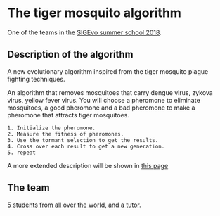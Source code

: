 # The tiger mosquito algorithm

One of the teams in the [SIGEvo summer school 2018](https://sigevo-summer-school-2018.github.io).

## Description of the algorithm

A new evolutionary algorithm inspired from the tiger mosquito plague fighting techniques.

An algorithm that removes mosquitoes that carry dengue virus, zykova virus, yellow fever virus. You will choose a pheromone to eliminate mosquitoes, a good pheromone and a bad pheromone to make a pheromone that attracts tiger mosquitoes.
```
1. Initialize the pheromone.
2. Measure the fitness of pheromones.
3. Use the tormant selection to get the results.
4. Cross over each result to get a new generation.
5. repeat
```
A more extended description will be shown in [this page](algorithm.md)

## The team

[5 students from all over the world, and a tutor](team.md).
